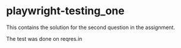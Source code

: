 # playwright-testing_one

This contains the solution for the second question in the assignment.

The test was done on reqres.in
